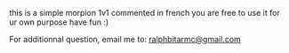 this is a simple morpion 1v1 commented in french
you are free to use it for ur own purpose 
have fun :)

For additionnal question, email me to: ralphbitarmc@gmail.com
